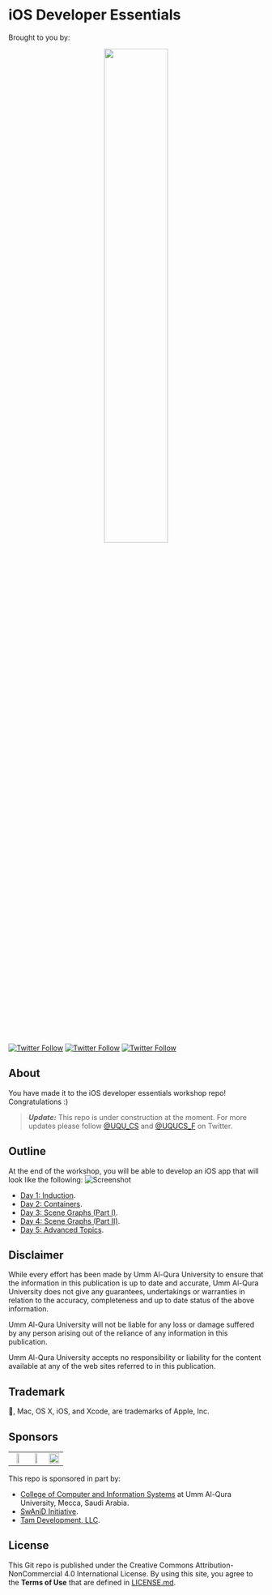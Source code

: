 # iOS Developer Essentials

Brought to you by:
<div align="center"><img src="https://raw.github.com/youldash/iOS/master/Misc/CS%20B.png" width="50%" /></div>

[![Twitter Follow](https://img.shields.io/twitter/follow/youldash.svg?style=social?style=plastic)](https://twitter.com/youldash)
[![Twitter Follow](https://img.shields.io/twitter/follow/UQU_CS.svg?style=social?style=plastic)](https://twitter.com/UQU_CS)
[![Twitter Follow](https://img.shields.io/twitter/follow/UQUCS_F.svg?style=social?style=plastic)](https://twitter.com/UQUCS_F)

## About

You have made it to the iOS developer essentials workshop repo! Congratulations :)

> ***Update:*** This repo is under construction at the moment. For more updates please follow [@UQU_CS](https://twitter.com/UQU_CS) and [@UQUCS_F](https://twitter.com/UQUCS_F) on Twitter.

## Outline

At the end of the workshop, you will be able to develop an iOS app that will look like the following:
![Screenshot](https://raw.github.com/youldash/iOS/master/Grapher/ScreenshotLandscape.png)

- [Day 1: Induction](https://github.com/youldash/iOS/blob/master/Day%201/).
- [Day 2: Containers](https://github.com/youldash/iOS/blob/master/Day%202/).
- [Day 3: Scene Graphs (Part I)](https://github.com/youldash/iOS/blob/master/Day%203/).
- [Day 4: Scene Graphs (Part II)](https://github.com/youldash/iOS/blob/master/Day%204/).
- [Day 5: Advanced Topics](https://github.com/youldash/iOS/blob/master/Day%205/).

## Disclaimer

While every effort has been made by Umm Al-Qura University to ensure that the information in this publication is up to date and accurate, Umm Al-Qura University does not give any guarantees, undertakings or warranties in relation to the accuracy, completeness and up to date status of the above information.

Umm Al-Qura University will not be liable for any loss or damage suffered by any person arising out of the reliance of any information in this publication.

Umm Al-Qura University accepts no responsibility or liability for the content available at any of the web sites referred to in this publication.

## Trademark

, Mac, OS X, iOS, and Xcode, are trademarks of Apple, Inc.

## Sponsors

<div align="center">
	<table border="0">
		<tr>
			<td align="center"><img src="https://raw.github.com/youldash/NCCC/master/misc/UQU-LOGO-1024x731.png" width="50%" /></td>
			<td align="center"><img src="https://raw.github.com/youldash/iOS/master/Misc/SWANID.png" width="50%" /></td>
			<td align="center"><img src="https://raw.github.com/youldash/iOS/master/Misc/TAM.png" width="100%" /></td>
		</tr>
	</table>
</div>

This repo is sponsored in part by:
- [College of Computer and Information Systems](http://cis.uqu.edu.sa/) at Umm Al-Qura University, Mecca, Saudi Arabia.
- [SwAniD Initiative](http://www.swanid.org/).
- [Tam Development, LLC](http://tam.sa/).

## License

This Git repo is published under the Creative Commons Attribution-NonCommercial 4.0 International License. By using this site, you agree to the **Terms of Use** that are defined in [LICENSE.md](https://github.com/youldash/iOS/blob/master/LICENSE.md).
